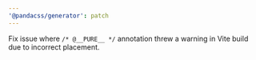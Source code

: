 ```yaml
---
'@pandacss/generator': patch
---
```


Fix issue where `/* @__PURE__ */` annotation threw a warning in Vite build due to incorrect placement.
